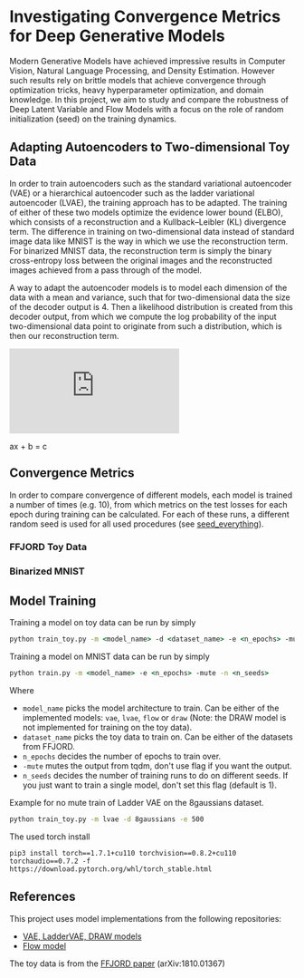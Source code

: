 # Investigating Convergence Metrics for Deep Generative Models

Modern Generative Models have achieved impressive results in Computer Vision, Natural Language Processing, and Density Estimation. However such results rely on brittle models that achieve convergence through optimization tricks, heavy hyperparameter optimization, and domain knowledge. In this project, we aim to study and compare the robustness of Deep Latent Variable and Flow Models with a focus on the role of random initialization (seed) on the training dynamics.


## Adapting Autoencoders to Two-dimensional Toy Data

In order to train autoencoders such as the standard variational autoencoder (VAE) or a hierarchical autoencoder such as the ladder variational autoencoder (LVAE), the training approach has to be adapted. The training of either of these two models optimize the evidence lower bound (ELBO), which consists of a reconstruction and a Kullback–Leibler (KL) divergence term. The difference in training on two-dimensional data instead of standard image data like MNIST is the way in which we use the reconstruction term. For binarized MNIST data, the reconstruction term is simply the binary cross-entropy loss between the original images and the reconstructed images achieved from a pass through of the model. 

A way to adapt the autoencoder models is to model each dimension of the data with a mean and variance, such that for two-dimensional data the size of the decoder output is 4. Then a likelihood distribution is created from this decoder output, from which we compute the log probability of the input two-dimensional data point to originate from such a distribution, which is then our reconstruction term.

![equation](http://www.sciweavers.org/tex2img.php?eq=ax%20%2B%20b%20%3D%20c&bc=Transparent&fc=Black&im=png&fs=12&ff=modern&edit=0)

<img src="https://bit.ly/3z6y7MO" align="center" border="0" alt="ax + b = c" width="71" height="14" />


## Convergence Metrics
In order to compare convergence of different models, each model is trained a number of times (e.g. 10), from which metrics on the test losses for each epoch during training can be calculated. For each of these runs, a different random seed is used for all used procedures (see [seed_everything](https://github.com/simonamtoft/generative-convergence/blob/main/lib/random_seed.py)).

### FFJORD Toy Data



### Binarized MNIST 


## Model Training

Training a model on toy data can be run by simply

```cmd
python train_toy.py -m <model_name> -d <dataset_name> -e <n_epochs> -mute -n <n_seeds>
```

Training a model on MNIST data can be run by simply

```cmd
python train.py -m <model_name> -e <n_epochs> -mute -n <n_seeds>
```


Where

- `model_name` picks the model architecture to train. Can be either of the implemented models: `vae`, `lvae`, `flow` or `draw` (Note: the DRAW model is not implemented for training on the toy data).
- `dataset_name` picks the toy data to train on. Can be either of the datasets from FFJORD.
- `n_epochs` decides the number of epochs to train over.
- `-mute` mutes the output from tqdm, don't use flag if you want the output.
- `n_seeds` decides the number of training runs to do on different seeds. If you just want to train a single model, don't set this flag (default is 1).

Example for no mute train of Ladder VAE on the 8gaussians dataset.

```cmd
python train_toy.py -m lvae -d 8gaussians -e 500
```

The used torch install

```pip3 install torch==1.7.1+cu110 torchvision==0.8.2+cu110 torchaudio==0.7.2 -f https://download.pytorch.org/whl/torch_stable.html```


## References
This project uses model implementations from the following repositories:

- [VAE, LadderVAE, DRAW models](https://github.com/simonamtoft/recurrence-and-attention-latent-variable-models)
- [Flow model](https://github.com/didriknielsen/survae_flows)

The toy data is from the [FFJORD paper](https://arxiv.org/abs/1810.01367) (arXiv:1810.01367)
